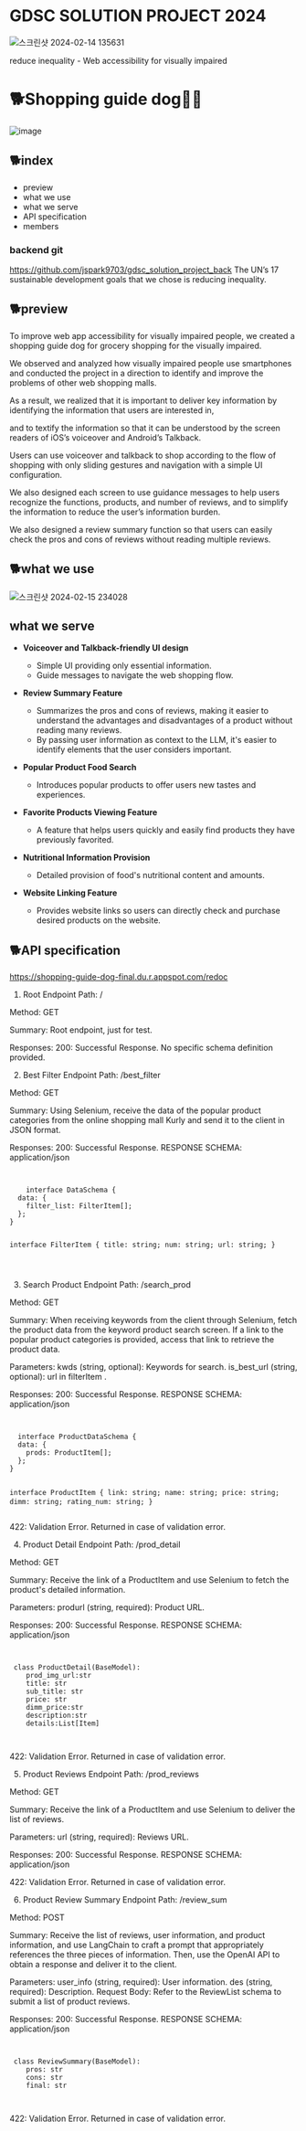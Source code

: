 # GDSC SOLUTION PROJECT 2024
![스크린샷 2024-02-14 135631](https://github.com/jspark9703/gdsc_solution_project_front/assets/67131959/67cdaa3d-0e14-47c7-adbd-81addbaf1514)

reduce inequality - Web accessibility for visually impaired



# 🐕Shopping guide dog🧑‍🦯

![image](https://github.com/jspark9703/gdsc_solution_project_front/assets/67131959/7ab6b1b0-eef4-4dd1-a0ff-dcbd2076bc4c)


## 🐕index
- preview
- what we use
- what we serve
- API specification
- members

### backend git
https://github.com/jspark9703/gdsc_solution_project_back
The UN’s 17 sustainable development goals that we chose is reducing inequality.


## 🐕preview 


To improve web app accessibility for visually impaired people, we created a shopping guide dog for grocery shopping for the visually impaired.

We observed and analyzed how visually impaired people use smartphones and conducted the project in a direction to identify and improve the problems of other web shopping malls.

As a result, we realized that it is important to deliver key information by identifying the information that users are interested in,

and to textify the information so that it can be understood by the screen readers of iOS’s voiceover and Android’s Talkback.

Users can use voiceover and talkback to shop according to the flow of shopping with only sliding gestures and navigation with a simple UI configuration.

We also designed each screen to use guidance messages to help users recognize the functions, products, and number of reviews, and to simplify the information to reduce the user’s information burden.

We also designed a review summary function so that users can easily check the pros and cons of reviews without reading multiple reviews. 




## 🐕what we use
![스크린샷 2024-02-15 234028](https://github.com/jspark9703/gdsc_solution_project_front/assets/67131959/1e436045-ea81-4d43-abfb-ce1fe937a4d2)


## what we serve

- **Voiceover and Talkback-friendly UI design**
    - Simple UI providing only essential information.
    - Guide messages to navigate the web shopping flow.

- **Review Summary Feature**
    - Summarizes the pros and cons of reviews, making it easier to understand the advantages and disadvantages of a product without reading many reviews.
    - By passing user information as context to the LLM, it's easier to identify elements that the user considers important.

- **Popular Product Food Search**
    - Introduces popular products to offer users new tastes and experiences.

- **Favorite Products Viewing Feature**
    - A feature that helps users quickly and easily find products they have previously favorited.

- **Nutritional Information Provision**
    - Detailed provision of food's nutritional content and amounts.

- **Website Linking Feature**
    - Provides website links so users can directly check and purchase desired products on the website.


## 🐕API specification
https://shopping-guide-dog-final.du.r.appspot.com/redoc

1. Root Endpoint
  Path: /
  
  Method: GET
  
  Summary: Root endpoint, just for test.
  
  Responses:
  200: Successful Response. No specific schema definition provided.

2. Best Filter Endpoint
  Path: /best_filter
  
  Method: GET
  
  Summary: Using Selenium, receive the data of the popular product categories from the online shopping mall Kurly and send it to the client in JSON format.
  
  Responses:
  200: Successful Response.
  RESPONSE SCHEMA: application/json 
  
  <code>
<pre>
    interface DataSchema {
  data: {
    filter_list: FilterItem[];
  };
}

interface FilterItem {
  title: string;
  num: string;
  url: string;
}

  </code>
</pre>

3. Search Product Endpoint
Path: /search_prod

Method: GET

Summary: When receiving keywords from the client through Selenium, fetch the product data from the keyword product search screen. If a link to the popular product categories is provided, access that link to retrieve the product data.

Parameters:
kwds (string, optional): Keywords for search.
is_best_url (string, optional): url in filterItem .

Responses:
200: Successful Response. 
RESPONSE SCHEMA: application/json 

  <code>
<pre>
  interface ProductDataSchema {
  data: {
    prods: ProductItem[];
  };
}

interface ProductItem {
  link: string;
  name: string;
  price: string;
  dimm: string;
  rating_num: string;
}
  </code>
</pre>

422: Validation Error. Returned in case of validation error.
   
4. Product Detail Endpoint
Path: /prod_detail

Method: GET

Summary: Receive the link of a ProductItem and use Selenium to fetch the product's detailed information.

Parameters:
produrl (string, required): Product URL.

Responses:
200: Successful Response. 
RESPONSE SCHEMA: application/json 

  <code>
<pre>
 class ProductDetail(BaseModel):
    prod_img_url:str
    title: str
    sub_title: str
    price: str
    dimm_price:str
    description:str   
    details:List[Item]
    
  </code>
</pre>
    
422: Validation Error. Returned in case of validation error.

5. Product Reviews Endpoint
Path: /prod_reviews

Method: GET

Summary: Receive the link of a ProductItem and use Selenium to deliver the list of reviews.

Parameters:
url (string, required): Reviews URL.

Responses:
200: Successful Response.
RESPONSE SCHEMA: application/json 


422: Validation Error. Returned in case of validation error.

6. Product Review Summary Endpoint
Path: /review_sum

Method: POST

Summary: Receive the list of reviews, user information, and product information, and use LangChain to craft a prompt that appropriately references the three pieces of information. Then, use the OpenAI API to obtain a response and deliver it to the client.

Parameters:
user_info (string, required): User information.
des (string, required): Description.
Request Body: Refer to the ReviewList schema to submit a list of product reviews.

Responses:
200: Successful Response.
RESPONSE SCHEMA: application/json 
  <code>
<pre>
 class ReviewSummary(BaseModel):
    pros: str
    cons: str
    final: str

  </code>
</pre>

422: Validation Error. Returned in case of validation error.



